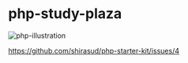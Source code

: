 # php-study-plaza

![php-illustration](https://user-images.githubusercontent.com/5633085/59142183-0bd4d080-89f5-11e9-93b5-997fd06f46f8.png)

https://github.com/shirasud/php-starter-kit/issues/4
